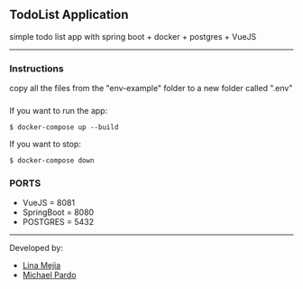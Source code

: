 ## TodoList Application

simple todo list app with spring boot + docker + postgres + VueJS

---

### Instructions
copy all the files from the "env-example" folder to a new folder called ".env"
### 

If you want to run the app:

```
$ docker-compose up --build
```

If you want to stop:

```
$ docker-compose down
```

### PORTS

- VueJS = 8081
- SpringBoot = 8080
- POSTGRES = 5432

---




Developed by:

* [Lina Mejia](https://github.com/LinaMejia)
* [Michael Pardo](https://github.com/stiverpardo)
